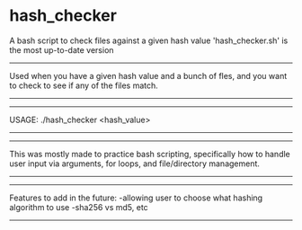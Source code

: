 # hash_checker
A bash script to check files against a given hash value
'hash_checker.sh' is the most up-to-date version

***
Used when you have a given hash value and a bunch of fles, and you want to check to see if any of the files match.  
***

***
USAGE:
./hash_checker <hash_value> <directory>
***

***
This was mostly made to practice bash scripting, specifically how to handle user input via arguments, for loops, and file/directory management. 
***

***
Features to add in the future:
-allowing user to choose what hashing algorithm to use 
  -sha256 vs md5, etc
***
